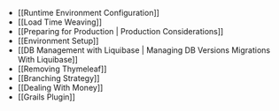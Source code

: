 - [[Runtime Environment Configuration]]
- [[Load Time Weaving]]
- [[Preparing for Production | Production Considerations]]
- [[Environment Setup]]
- [[DB Management with Liquibase | Managing DB Versions Migrations With Liquibase]]
- [[Removing Thymeleaf]]
- [[Branching Strategy]]
- [[Dealing With Money]]
- [[Grails Plugin]]
